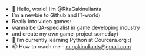 - :sunflower: Hello, world! I’m @RitaGakinuliants
- I’m a newbie to Github and IT-world) 
- Really into video games:
- wanna be QA-specialist in game developing industry 
- and create my own game-project someday)
- :snail: I’m currently learning Python at Courcera.org :)
- 📫 How to reach me - m.gakinuliants@gmail.com

<!---
Maggie-Pressanykey/Maggie-Pressanykey is a ✨ special ✨ repository because its `README.md` (this file) appears on your GitHub profile.
You can click the Preview link to take a look at your changes.
--->
